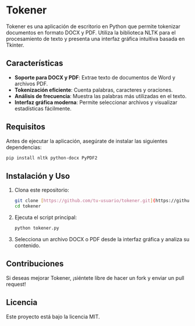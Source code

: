 # Tokener

Tokener es una aplicación de escritorio en Python que permite tokenizar documentos en formato DOCX y PDF. Utiliza la biblioteca NLTK para el procesamiento de texto y presenta una interfaz gráfica intuitiva basada en Tkinter.

## Características
- **Soporte para DOCX y PDF**: Extrae texto de documentos de Word y archivos PDF.
- **Tokenización eficiente**: Cuenta palabras, caracteres y oraciones.
- **Análisis de frecuencia**: Muestra las palabras más utilizadas en el texto.
- **Interfaz gráfica moderna**: Permite seleccionar archivos y visualizar estadísticas fácilmente.

## Requisitos
Antes de ejecutar la aplicación, asegúrate de instalar las siguientes dependencias:

```sh
pip install nltk python-docx PyPDF2
```

## Instalación y Uso
1. Clona este repositorio:

   ```sh
   git clone [https://github.com/tu-usuario/tokener.git](https://github.com/nicolasscolnik/texts_tokener)
   cd tokener
   ```

2. Ejecuta el script principal:

   ```sh
   python tokener.py
   ```

3. Selecciona un archivo DOCX o PDF desde la interfaz gráfica y analiza su contenido.

## Contribuciones
Si deseas mejorar Tokener, ¡siéntete libre de hacer un fork y enviar un pull request!

## Licencia
Este proyecto está bajo la licencia MIT.
